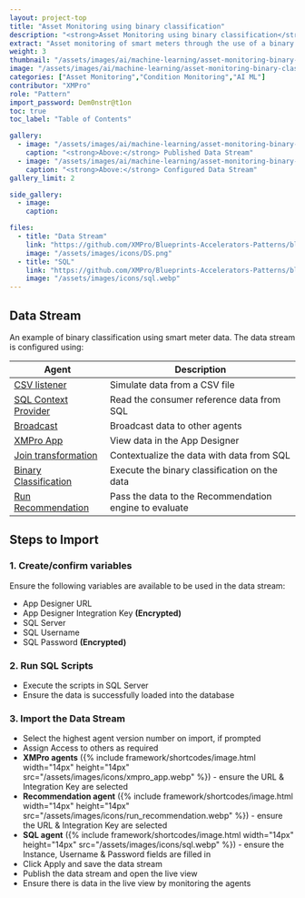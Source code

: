 ```yaml
---
layout: project-top
title: "Asset Monitoring using binary classification"
description: "<strong>Asset Monitoring using binary classification</strong>"
extract: "Asset monitoring of smart meters through the use of a binary classification model on real-time data."
weight: 3
thumbnail: "/assets/images/ai/machine-learning/asset-monitoring-binary-classification/dsRunning.png"
image: "/assets/images/ai/machine-learning/asset-monitoring-binary-classification/dsRunning.png"
categories: ["Asset Monitoring","Condition Monitoring","AI ML"]
contributor: "XMPro"
role: "Pattern"
import_password: Dem0nstr@t1on
toc: true
toc_label: "Table of Contents"

gallery:
  - image: "/assets/images/ai/machine-learning/asset-monitoring-binary-classification/dsRunning.png"
    caption: "<strong>Above:</strong> Published Data Stream"
  - image: "/assets/images/ai/machine-learning/asset-monitoring-binary-classification/ds.png"
    caption: "<strong>Above:</strong> Configured Data Stream"
gallery_limit: 2

side_gallery:
  - image: 
    caption: 

files:
  - title: "Data Stream"
    link: "https://github.com/XMPro/Blueprints-Accelerators-Patterns/blob/master/patterns/machine-learning/asset-monitoring-binary-classification/datastream/"
    image: "/assets/images/icons/DS.png"
  - title: "SQL"
    link: "https://github.com/XMPro/Blueprints-Accelerators-Patterns/blob/master/patterns/machine-learning/asset-monitoring-binary-classification/sql/"
    image: "/assets/images/icons/sql.webp"
---
```


## Data Stream
An example of binary classification using smart meter data.  The data stream is configured using: 

| Agent                                  | Description                                                  |
| -------------------------------------- | ------------------------------------------------------------ |
| [CSV listener](https://xmpro.gitbook.io/csv/) | Simulate data from a CSV file |
| [SQL Context Provider](https://xmpro.gitbook.io/azure-sql/) | Read the consumer reference data from SQL |
| [Broadcast](https://xmpro.gitbook.io/broadcast/) | Broadcast data to other agents |
| [XMPro App](https://xmpro.gitbook.io/xmpro-app/) | View data in the App Designer |
| [Join transformation](https://xmpro.gitbook.io/join/) | Contextualize the data with data from SQL |
| [Binary Classification](https://xmpro.gitbook.io/binary-classification/) | Execute the binary classification on the data |
| [Run Recommendation](https://xmpro.gitbook.io/run-recommendation/) | Pass the data to the Recommendation engine to evaluate |

## Steps to Import

### 1. Create/confirm variables
Ensure the following variables are available to be used in the data stream:

- App Designer URL
- App Designer Integration Key <strong>(Encrypted)</strong>
- SQL Server
- SQL Username
- SQL Password <strong>(Encrypted)</strong>

### 2. Run SQL Scripts
- Execute the scripts in SQL Server
- Ensure the data is successfully loaded into the database 

### 3. Import the Data Stream

- Select the highest agent version number on import, if prompted
- Assign Access to others as required
- <strong>XMPro agents</strong> ({% include framework/shortcodes/image.html width="14px" height="14px" src="/assets/images/icons/xmpro_app.webp" %}) - ensure the URL & Integration Key are selected
- <strong>Recommendation agent</strong> ({% include framework/shortcodes/image.html width="14px" height="14px" src="/assets/images/icons/run_recommendation.webp" %}) - ensure the URL & Integration Key are selected
- <strong>SQL agent</strong> ({% include framework/shortcodes/image.html width="14px" height="14px" src="/assets/images/icons/sql.webp" %}) - ensure the Instance, Username & Password fields are filled in
- Click Apply and save the data stream
- Publish the data stream and open the live view
- Ensure there is data in the live view by monitoring the agents
